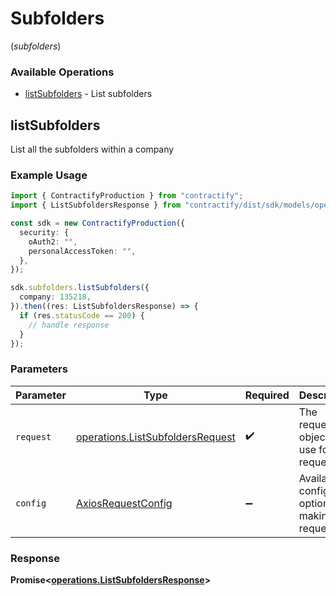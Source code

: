 # Subfolders
(*subfolders*)

### Available Operations

* [listSubfolders](#listsubfolders) - List subfolders

## listSubfolders

List all the subfolders within a company

### Example Usage

```typescript
import { ContractifyProduction } from "contractify";
import { ListSubfoldersResponse } from "contractify/dist/sdk/models/operations";

const sdk = new ContractifyProduction({
  security: {
    oAuth2: "",
    personalAccessToken: "",
  },
});

sdk.subfolders.listSubfolders({
  company: 135218,
}).then((res: ListSubfoldersResponse) => {
  if (res.statusCode == 200) {
    // handle response
  }
});
```

### Parameters

| Parameter                                                                            | Type                                                                                 | Required                                                                             | Description                                                                          |
| ------------------------------------------------------------------------------------ | ------------------------------------------------------------------------------------ | ------------------------------------------------------------------------------------ | ------------------------------------------------------------------------------------ |
| `request`                                                                            | [operations.ListSubfoldersRequest](../../models/operations/listsubfoldersrequest.md) | :heavy_check_mark:                                                                   | The request object to use for the request.                                           |
| `config`                                                                             | [AxiosRequestConfig](https://axios-http.com/docs/req_config)                         | :heavy_minus_sign:                                                                   | Available config options for making requests.                                        |


### Response

**Promise<[operations.ListSubfoldersResponse](../../models/operations/listsubfoldersresponse.md)>**


